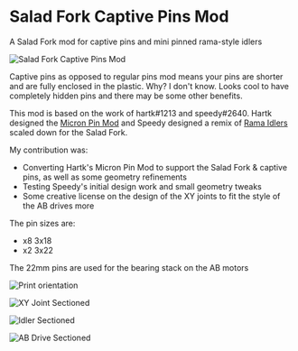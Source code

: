 # Salad Fork Captive Pins Mod
 A Salad Fork mod for captive pins and mini pinned rama-style idlers
 
![Salad Fork Captive Pins Mod](https://i.imgur.com/M6LHsdC.png)

Captive pins as opposed to regular pins mod means your pins are shorter and are fully enclosed in the plastic. Why? I don't know. Looks cool to have completely hidden pins and there may be some other benefits.

This mod is based on the work of hartk#1213 and speedy#2640. Hartk designed the [Micron Pin Mod](https://github.com/printersforants/Micron/tree/main/Mods/Hartk/Pin_Mod/) and Speedy designed a remix of [Rama Idlers](https://github.com/Ramalama2/Voron-2-Mods/tree/main/Front_Idlers) scaled down for the Salad Fork.

My contribution was:
* Converting Hartk's Micron Pin Mod to support the Salad Fork & captive pins, as well as some geometry refinements
* Testing Speedy's initial design work and small geometry tweaks
* Some creative license on the design of the XY joints to fit the style of the AB drives more

The pin sizes are:
* x8 3x18
* x2 3x22

The 22mm pins are used for the bearing stack on the AB motors

![Print orientation](https://i.imgur.com/71RtIib.png)

![XY Joint Sectioned](https://i.imgur.com/kZCm1H1.png)

![Idler Sectioned](https://i.imgur.com/I1QjDTc.png)

![AB Drive Sectioned](https://i.imgur.com/A1qZ0eo.png)
